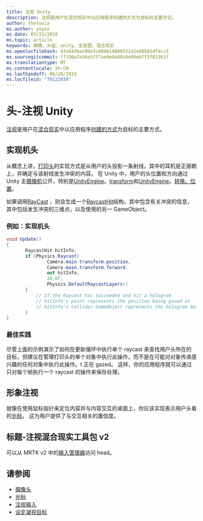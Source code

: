 ```yaml
---
title: 注视 Unity
description: 注视是用户在混合现实中以应用程序创建的方式为目标的主要方式。
author: thetuvix
ms.author: yoyoz
ms.date: 03/21/2018
ms.topic: article
keywords: 眼睛、头盔、unity、全息图、混合现实
ms.openlocfilehash: 43e643bac00e3c889b14000331d2ed95014fdcc5
ms.sourcegitcommit: ff330a7e36e5ff7ae0e9a08c0e99eb7f3f81361f
ms.translationtype: MT
ms.contentlocale: zh-CN
ms.lasthandoff: 08/28/2019
ms.locfileid: "70122039"
---
```

# <a name="head-gaze-in-unity"></a>头-注视 Unity

[注视](gaze.md)是用户在[混合现实](mixed-reality.md)中以应用程序[创建的方式](hologram.md)为目标的主要方式。


## <a name="implementing-head-gaze"></a>实现机头

从概念上讲，[打印头](gaze.md)的实现方式是从用户的头投影一条射线，其中的耳机是正面朝上，并确定与该射线发生冲突的内容。 在 Unity 中，用户的头位置和方向通过 Unity 主[摄像机](camera-in-unity.md)公开，特别是[UnityEngine](http://docs.unity3d.com/ScriptReference/Camera-main.html)。[transform](http://docs.unity3d.com/ScriptReference/Transform-forward.html)和[UnityEngine](http://docs.unity3d.com/ScriptReference/Camera-main.html)。[转换。位置](http://docs.unity3d.com/ScriptReference/Transform-position.html)。

如果调用[RayCast](http://docs.unity3d.com/ScriptReference/Physics.Raycast.html) ，则会生成一个[RaycastHit](http://docs.unity3d.com/ScriptReference/RaycastHit.html)结构，其中包含有关冲突的信息，其中包括发生冲突的三维点，以及使用的另一 GameObject。

### <a name="example-implement-head-gaze"></a>例如：实现机头

```cs
void Update()
{
       RaycastHit hitInfo;
       if (Physics.Raycast(
               Camera.main.transform.position,
               Camera.main.transform.forward,
               out hitInfo,
               20.0f,
               Physics.DefaultRaycastLayers))
       {
           // If the Raycast has succeeded and hit a hologram
           // hitInfo's point represents the position being gazed at
           // hitInfo's collider GameObject represents the hologram being gazed at
       }
}
```

### <a name="best-practices"></a>最佳实践

尽管上面的示例演示了如何在更新循环中执行单个 raycast 来查找用户头所在的目标，但建议在管理打印头的单个对象中执行此操作，而不是在可能对对象传递感兴趣的任何对象中执行此操作。t 正在 gazed。 这样，你的应用程序就可以通过只对每个帧执行一个 raycast 的操作来保存处理。

## <a name="visualizing-head-gaze"></a>形象注视

就像在使用鼠标指针来定位内容并与内容交互的桌面上，你应该实现表示用户头看的[光标](cursors.md)。 这为用户提供了与交互相关的置信度。

## <a name="head-gaze-in-the-mixed-reality-toolkit-v2"></a>标题-注视混合现实工具包 v2
可以从 MRTK v2 中的[输入管理器](https://microsoft.github.io/MixedRealityToolkit-Unity/Documentation/Input/Overview.html)访问 head。

## <a name="see-also"></a>请参阅
* [摄像头](camera-in-unity.md)
* [光标](cursors.md)
* [注视输入](gaze.md)
* [设定凝视目标](gaze-targeting.md)
